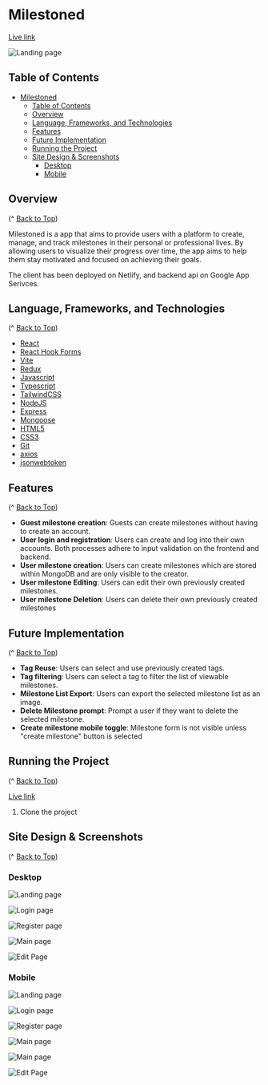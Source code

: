 # Milestoned

[Live link](https://milestoned.gama.dev/)

![Landing page](./design/Landing%20Page%20-%20desktop.png)

## Table of Contents

- [Milestoned](#milestoned)
  - [Table of Contents](#table-of-contents)
  - [Overview](#overview)
  - [Language, Frameworks, and Technologies](#language-frameworks-and-technologies)
  - [Features](#features)
  - [Future Implementation](#future-implementation)
  - [Running the Project](#running-the-project)
  - [Site Design \& Screenshots](#site-design--screenshots)
    - [Desktop](#desktop)
    - [Mobile](#mobile)

## Overview

(^ [Back to Top](#milestoned))

Milestoned is a app that aims to provide users with a platform to create, manage, and track milestones in their personal or professional lives. By allowing users to visualize their progress over time, the app aims to help them stay motivated and focused on achieving their goals.

The client has been deployed on Netlify, and backend api on Google App Serivces.

## Language, Frameworks, and Technologies

(^ [Back to Top](#milestoned))

-   [React](https://react.dev/)
-   [React Hook Forms](https://react-hook-form.com/)
-   [Vite](https://vitejs.dev/)
-   [Redux](https://redux.js.org/)
-   [Javascript](https://devdocs.io/javascript/)
-   [Typescript](https://devdocs.io/typescript/)
-   [TailwindCSS](https://tailwindcss.com/)
-   [NodeJS](https://nodejs.org/docs/latest/api/)
-   [Express](https://devdocs.io/express/)
-   [Mongoose](https://devdocs.io/mongoose/)
-   [HTML5](https://devdocs.io/html/)
-   [CSS3](https://devdocs.io/css/)
-   [Git](https://devdocs.io/git/)
-   [axios](https://axios-http.com/)
-   [jsonwebtoken](https://jwt.io/)

## Features

(^ [Back to Top](#milestoned))

-   **Guest milestone creation**: Guests can create milestones without having to create an account.
-   **User login and registration**: Users can create and log into their own accounts. Both processes adhere to input validation on the frontend and backend.
-   **User milestone creation**: Users can create milestones which are stored within MongoDB and are only visible to the creator.
-   **User milestone Editing**: Users can edit their own previously created milestones.
-   **User milestone Deletion**: Users can delete their own previously created milestones

## Future Implementation

(^ [Back to Top](#milestoned))

-   **Tag Reuse**: Users can select and use previously created tags.
-   **Tag filtering**: Users can select a tag to filter the list of viewable milestones.
-   **Milestone List Export**: Users can export the selected milestone list as an image.
-   **Delete Milestone prompt**: Prompt a user if they want to delete the selected milestone.
-   **Create milestone mobile toggle**: Milestone form is not visible unless "create milestone" button is selected

## Running the Project

(^ [Back to Top](#milestoned))

[Live link](https://milestoned.gama.dev/)

1. Clone the project

## Site Design & Screenshots

(^ [Back to Top](#milestoned))

### Desktop

![Landing page](./design/Landing%20Page%20-%20desktop.png)

![Login page](./design/Login%20Page%20-%20desktop.jpg)

![Register page](./design/Register%20Page%20-%20desktop.jpg)

![Main page](./design/Main%20Page%20-%20desktop.png)

![Edit Page](./design/Edit%20Page%20-%20desktop.png)

### Mobile

![Landing page](./design/Landing%20Page%20-%20mobile.png)

![Login page](./design/Login%20Page%20-%20mobile.png)

![Register page](./design/Register%20Page%20-%20mobile.png)

![Main page](./design/Main%20Page%20-%20mobile.png)

![Main page](./design/Main%20Page%20-%20mobile%20-%20modal.png)

![Edit Page](./design/Edit%20Page%20-%20mobile.png)

